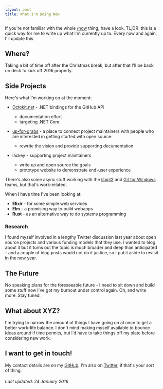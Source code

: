 ```yaml
---
layout: post
title: What I'm Doing Now
---
```


If you're not familiar with the whole [/now](http://nownownow.com/) thing,
have a look. TL;DR: this is a quick way for me to write up what I'm currently
up to. Every now and again, I'll update this.

## Where?

Taking a bit of time off after the Christmas break, but after that I'll be back
on deck to kick off 2016 properly.

## Side Projects

Here's what I'm working on at the moment:

 - [Octokit.net](https://github.com/octokit/octokit.net) - .NET bindings for the GitHub API
    - documentation effort
    - targeting .NET Core

 - [up-for-grabs](http://up-for-grabs.net) - a place to connect project maintainers with people who are interested in getting started with open source
    - rewrite the vision and provide supporting documentation

 - lackey - supporting project maintainers
    - write up and open source the goals
    - prototype website to demonstrate end-user experience

There's also some async stuff working with the
[libgit2](https://github.com/libgit2) and [Git for
Windows](https://github.com/git-for-windows) teams, but that's work-related.

When I have time I've been looking at:

 - **Elixir** - for some simple web services
 - **Elm** - a promising way to build webapps
 - **Rust** - as an alternative way to do systems programming

### Research

I found myself involved in a lengthy Twitter discussion last year about open
source projects and various funding models that they use. I wanted to blog about
it but it turns out the topic is much broader and deep than anticipated - and a
couple of blog posts would not do it justice, so I put it aside to revisit in
the new year.

## The Future

No speaking plans for the foreseeable future - I need to sit down and build some
stuff now I've got my burnout under control again. Oh, and write more. Stay
tuned.

## What about XYZ?

I'm trying to narrow the amount of things I have going on at once to get a
better work-life balance. I don't mind making myself available to bounce ideas
around if time permits, but I'd have to take things off my plate before
considering new work.

## I want to get in touch!

My contact details are on my [GitHub](https://github.com/shiftkey/). I'm also on [Twitter](https://twitter.com/shiftkey), if that's your sort of thing.

###### *Last updated: 24 January 2016*
